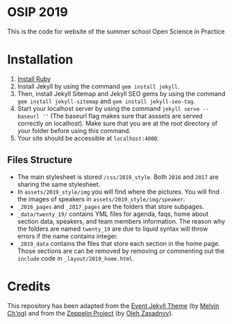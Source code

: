 # OSIP 2019

This is the code for website of the summer school Open Science in Practice

# Installation
1. [Install Ruby](https://www.ruby-lang.org/en/downloads/)
2. Install Jekyll by using the command `gem install jekyll`.
3. Then, install Jekyll Sitemap and Jekyll SEO gems by using the command `gem install jekyll-sitemap` and `gem install jekyll-seo-tag`.
4. Start your localhost server by using the command `jekyll serve --baseurl ''` (The baseurl flag makes sure that asssets are served correctly on localhost). Make sure that you are at the root directory of your folder before using this command.
5. Your site should be accessible at `localhost:4000`.

## Files Structure
- The main stylesheet is stored `/css/2019_style`. Both `2016` and `2017` are sharing the same stylesheet.
- In `assets/2019_style/img` you will find where the pictures. You will find the images of speakers in `assets/2019_style/img/speaker`.
- `_2016_pages` and `_2017_pages` are the folders that store subpages.
- `_data/twenty_19/` contains YML files for agenda, faqs, home about section data, speakers, and team members information. The reason why the folders are named `twenty_19` are due to liquid syntax will throw errors if the name contains integer.
- `_2019_data` contains the files that store each section in the home page. Those sections are can be removed by removing or commenting out the `include` code in `_layout/2019_home.html`.

# Credits
This repository has been adapted from the [Event Jekyll Theme](https://github.com/melvinchng/event-jekyll-theme/) (by [Melvin Ch'ng](https://melvinchng.github.io/)) and from the [Zeppelin Project](https://github.com/gdg-x/zeppelin) (by [Oleh Zasadnyy](http://o.zasadnyy.com/)).
